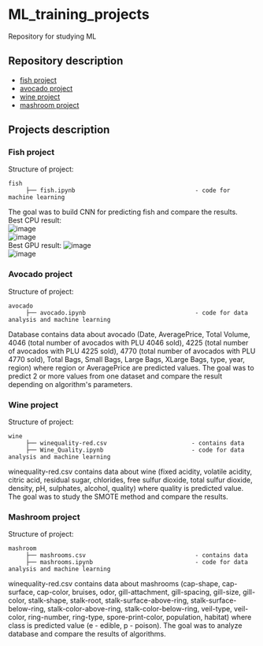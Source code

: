 # ML_training_projects
Repository for studying ML
## Repository description  
* [fish project](https://github.com/anioki/ML_training_projects#fish-project "fish project") 
* [avocado project](https://github.com/anioki/ML_training_projects#avocado-project "avocado-project") 
* [wine project](https://github.com/anioki/ML_training_projects#wine-project "wine-project")  
* [mashroom project](https://github.com/anioki/ML_training_projects#mashroom-project "mashroom project")  
## Projects description 
### Fish project  
Structure of project:  
```` 
fish 
     ├── fish.ipynb                                  - code for machine learning 
```` 
The goal was to build CNN for predicting fish and compare the results.  
Best CPU result:  
![image](https://user-images.githubusercontent.com/77074682/122646459-eae8ff00-d127-11eb-932b-82f918a67b95.png)  
![image](https://user-images.githubusercontent.com/77074682/122646484-05bb7380-d128-11eb-84a8-973bbc243cd1.png)  
Best GPU result: 
![image](https://user-images.githubusercontent.com/77074682/122647115-47015280-d12b-11eb-8f9c-d0832de39ae1.png)  
![image](https://user-images.githubusercontent.com/77074682/122647124-52ed1480-d12b-11eb-9d8b-e9b2b92a681e.png)  
### Avocado project  
Structure of project:  
```` 
avocado
     ├── avocado.ipynb                               - code for data analysis and machine learning 
```` 
Database contains data about avocado (Date, AveragePrice, Total Volume, 4046 (total number of avocados with PLU 4046 sold), 4225 (total number of avocados with PLU 4225 sold), 4770 (total number of avocados with PLU 4770 sold), Total Bags, Small Bags, Large Bags, XLarge Bags, type, year, region) where region or AveragePrice are predicted values. The goal was to predict 2 or more values from one dataset and compare the result depending on algorithm's parameters.
### Wine project  
Structure of project:  
```` 
wine 
     ├── winequality-red.csv                        - contains data  
     ├── Wine_Quality.ipynb                         - code for data analysis and machine learning
```` 
winequality-red.csv contains data about wine (fixed acidity, volatile acidity, citric acid, residual sugar, chlorides, free sulfur dioxide, total sulfur dioxide, density, pH, sulphates, alcohol, quality) where quality is predicted value. The goal was to study the SMOTE method and compare the results.  
 
### Mashroom project  
Structure of project:  
```` 
mashroom 
     ├── mashrooms.csv                               - contains data  
     ├── mashrooms.ipynb                             - code for data analysis and machine learning 
```` 
winequality-red.csv contains data about mashrooms (cap-shape, cap-surface, cap-color, bruises, odor, gill-attachment, gill-spacing, gill-size, gill-color, stalk-shape, stalk-root, stalk-surface-above-ring, stalk-surface-below-ring, stalk-color-above-ring, stalk-color-below-ring, veil-type, veil-color, ring-number, ring-type, spore-print-color, population, habitat) where class is predicted value (e - edible, p - poison). The goal was to analyze database and compare the results of algorithms.  

